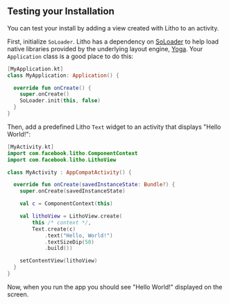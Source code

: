 <block class="testing-kt" />

## Testing your Installation

You can test your install by adding a view created with Litho to an activity.

First, initialize `SoLoader`. Litho has a dependency on [SoLoader](https://github.com/facebook/SoLoader) to help load native libraries provided by the underlying layout engine, [Yoga](https://facebook.github.io/yoga/). Your `Application` class is a good place to do this:

```kotlin
[MyApplication.kt]
class MyApplication: Application() {

  override fun onCreate() {
    super.onCreate()
    SoLoader.init(this, false)
  }
}
```

Then, add a predefined Litho `Text` widget to an activity that displays "Hello World!":

```kotlin
[MyActivity.kt]
import com.facebook.litho.ComponentContext
import com.facebook.litho.LithoView

class MyActivity : AppCompatActivity() {

  override fun onCreate(savedInstanceState: Bundle?) {
    super.onCreate(savedInstanceState)

    val c = ComponentContext(this)

    val lithoView = LithoView.create(
        this /* context */,
        Text.create(c)
            .text("Hello, World!")
            .textSizeDip(50)
            .build())

    setContentView(lithoView)
  }
}
```

Now, when you run the app you should see "Hello World!" displayed on the screen.
